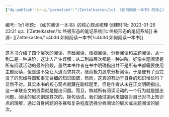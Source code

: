 ```yaml
---
{"dg-publish":true,"permalink":"/Zettelkasten/1c1 《如何阅读一本书》的核心观点梳理/","dgPassFrontmatter":true}
---
```


编号:: 1c1
标题:: 《如何阅读一本书》的核心观点梳理
创建时间:: 2023-01-26 23:21
up:: [[Zettelkasten/1c 终极形态的笔记系统\|1c 终极形态的笔记系统]]
来源:: [[Zettelkasten/1c4b3d 如何阅读一本书\|1c4b3d 如何阅读一本书]]

---
这本书介绍了四个层次的阅读，基础阅读、检视阅读、分析阅读和主题阅读，从一到二是一种进阶，这让人产生误解：从二到四层次都是一种进阶。好像主题阅读是所有阅读活动的最终阶段，虽然本书作者在书中明确指出并不是所有书都需要使用主题阅读，但是这不免让人退而求其次，继而极力追求分析阅读。于是便有了没完没了的思维导图和事无巨细的知识图谱，然而，这真的有助于自身的知识增长吗？
显然不对。其实本书的核心观点就藏在副标题里，但是作者从未在正文明确指出。这一串联全文的线索就是提出问题。而且，跨越所有阅读活动的一个行为就是提出问题，阅读的层次倒是其次的。换句话说，我们通过追问来加强对自己对书上知识点的理解，通过自身问题的多寡和复杂程度选择分析阅读的层次或主题阅读的层次。

